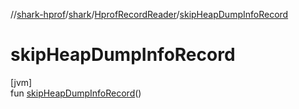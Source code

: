 //[shark-hprof](../../../index.md)/[shark](../index.md)/[HprofRecordReader](index.md)/[skipHeapDumpInfoRecord](skip-heap-dump-info-record.md)

# skipHeapDumpInfoRecord

[jvm]\
fun [skipHeapDumpInfoRecord](skip-heap-dump-info-record.md)()
